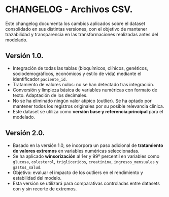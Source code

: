 # **CHANGELOG - Archivos CSV.**

Este changelog documenta los cambios aplicados sobre el dataset consolidado en sus distintas versiones, con el objetivo de mantener trazabilidad y transparencia en las transformaciones realizadas antes del modelado.

## **Versión 1.0.**

- Integración de todas las tablas (bioquímicos, clínicos, genéticos, sociodemográficos, económicos y estilo de vida) mediante el identificador `paciente_id`.
- Tratamiento de valores nulos: no se han detectado tras integración.
- Conversión y limpieza básica de variables numéricas con formato de texto. Adaptación de los decimales.
- No se ha eliminado ningún valor atípico (outlier). Se ha optado por mantener todos los registros originales por su posible relevancia clínica.
- Este dataset se utiliza como **versión base y referencia principal** para el modelado.

## **Versión 2.0.**

- Basado en la versión 1.0, se incorpora un paso adicional de **tratamiento de valores extremos** en variables numéricas seleccionadas.
- Se ha aplicado **winsorización** al 1er y 99º percentil en variables como `glucosa`, `colesterol`, `trigliceridos`, `creatinina`, `ingresos_mensuales` y `gastos_salud`.
- Objetivo: evaluar el impacto de los outliers en el rendimiento y estabilidad del modelo.
- Esta versión se utilizará para comparativas controladas entre datasets con y sin recorte de extremos.
